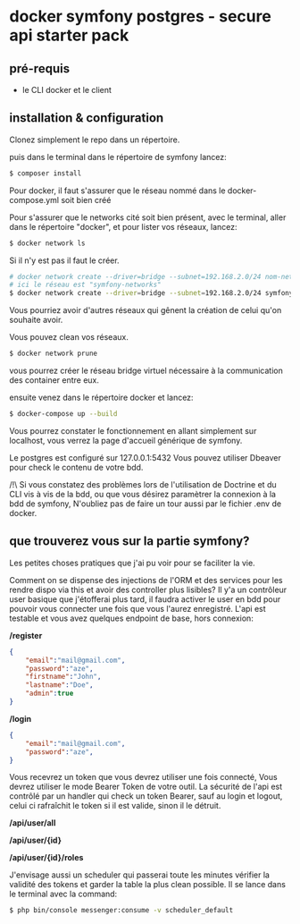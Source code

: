 # docker symfony postgres - secure api starter pack

## pré-requis

- le CLI docker et le client

## installation & configuration

Clonez simplement le repo dans un répertoire.

puis dans le terminal dans le répertoire de symfony lancez:
```bash
$ composer install
```
Pour docker, il faut s'assurer que le réseau nommé dans le docker-compose.yml soit bien créé

Pour s'assurer que le networks cité soit bien présent,
avec le terminal, aller dans le répertoire "docker",
et pour lister vos réseaux, lancez:
```bash
$ docker network ls
```
Si il n'y est pas il faut le créer.
```bash
# docker network create --driver=bridge --subnet=192.168.2.0/24 nom-networks
# ici le réseau est "symfony-networks"
$ docker network create --driver=bridge --subnet=192.168.2.0/24 symfony-networks
```
Vous pourriez avoir d'autres réseaux qui gênent la création de celui qu'on souhaite avoir.

Vous pouvez clean vos réseaux.
```bash
$ docker network prune
```
vous pourrez créer le réseau bridge virtuel nécessaire à la communication des container entre eux.

ensuite venez dans le répertoire docker et lancez:
```bash
$ docker-compose up --build
```

Vous pourrez constater le fonctionnement en allant simplement sur localhost, vous verrez la page d'accueil générique de symfony.


Le postgres est configuré sur 127.0.0.1:5432
Vous pouvez utiliser Dbeaver pour check le contenu de votre bdd.

/!\ Si vous constatez des problèmes lors de l'utilisation de Doctrine et du CLI vis à vis de la bdd, ou que vous désirez paramètrer la connexion à la bdd de symfony,
N'oubliez pas de faire un tour aussi par le fichier .env de docker.



## que trouverez vous sur la partie symfony?

Les petites choses pratiques que j'ai pu voir pour se faciliter la vie.

Comment on se dispense des injections de l'ORM et des services pour les rendre dispo via this et avoir des controller plus lisibles?
Il y'a un contrôleur user basique que j'étofferai plus tard, il faudra activer le user en bdd pour pouvoir vous connecter une fois que vous l'aurez enregistré.
L'api est testable et vous avez quelques endpoint de base, hors connexion:

**/register**
```json
{
    "email":"mail@gmail.com",
    "password":"aze",
    "firstname":"John",
    "lastname":"Doe",
    "admin":true
}
```
**/login**
```json
{
    "email":"mail@gmail.com",
    "password":"aze",
}
```
Vous recevrez un token que vous devrez utiliser une fois connecté,
Vous devrez utiliser le mode Bearer Token de votre outil.
La sécurité de l'api est contrôlé par un handler qui check un token Bearer, sauf au login et logout,
celui ci rafraîchit le token si il est valide, sinon il le détruit.

**/api/user/all**

**/api/user/{id}**

**/api/user/{id}/roles**

J'envisage aussi un scheduler qui passerai toute les minutes vérifier la validité des tokens et garder la table la plus clean possible.
Il se lance dans le terminal avec la command:

```bash
$ php bin/console messenger:consume -v scheduler_default
```
